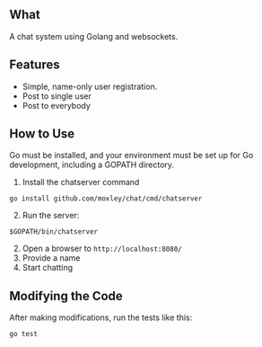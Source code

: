 ## What

A chat system using Golang and websockets.

## Features

* Simple, name-only user registration.
* Post to single user
* Post to everybody

## How to Use

Go must be installed, and your environment must be set up for Go development,
including a GOPATH directory.

1. Install the chatserver command
  ```
  go install github.com/moxley/chat/cmd/chatserver
  ```
2. Run the server:
  ```
  $GOPATH/bin/chatserver
  ```
2. Open a browser to `http://localhost:8080/`
3. Provide a name
4. Start chatting

## Modifying the Code

After making modifications, run the tests like this:

```
go test
```
